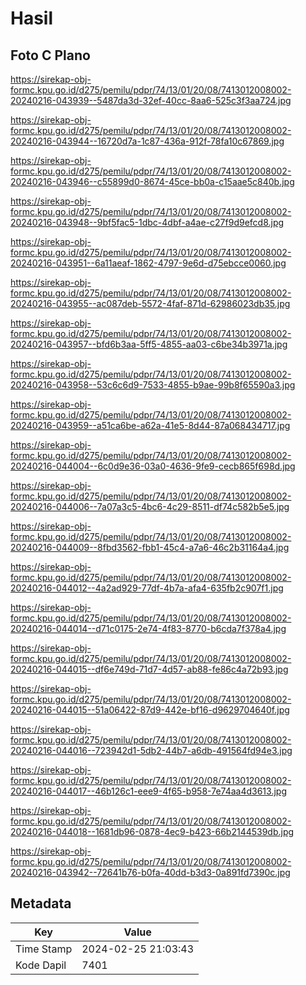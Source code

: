 # Hasil

## Foto C Plano

https://sirekap-obj-formc.kpu.go.id/d275/pemilu/pdpr/74/13/01/20/08/7413012008002-20240216-043939--5487da3d-32ef-40cc-8aa6-525c3f3aa724.jpg

https://sirekap-obj-formc.kpu.go.id/d275/pemilu/pdpr/74/13/01/20/08/7413012008002-20240216-043944--16720d7a-1c87-436a-912f-78fa10c67869.jpg

https://sirekap-obj-formc.kpu.go.id/d275/pemilu/pdpr/74/13/01/20/08/7413012008002-20240216-043946--c55899d0-8674-45ce-bb0a-c15aae5c840b.jpg

https://sirekap-obj-formc.kpu.go.id/d275/pemilu/pdpr/74/13/01/20/08/7413012008002-20240216-043948--9bf5fac5-1dbc-4dbf-a4ae-c27f9d9efcd8.jpg

https://sirekap-obj-formc.kpu.go.id/d275/pemilu/pdpr/74/13/01/20/08/7413012008002-20240216-043951--6a11aeaf-1862-4797-9e6d-d75ebcce0060.jpg

https://sirekap-obj-formc.kpu.go.id/d275/pemilu/pdpr/74/13/01/20/08/7413012008002-20240216-043955--ac087deb-5572-4faf-871d-62986023db35.jpg

https://sirekap-obj-formc.kpu.go.id/d275/pemilu/pdpr/74/13/01/20/08/7413012008002-20240216-043957--bfd6b3aa-5ff5-4855-aa03-c6be34b3971a.jpg

https://sirekap-obj-formc.kpu.go.id/d275/pemilu/pdpr/74/13/01/20/08/7413012008002-20240216-043958--53c6c6d9-7533-4855-b9ae-99b8f65590a3.jpg

https://sirekap-obj-formc.kpu.go.id/d275/pemilu/pdpr/74/13/01/20/08/7413012008002-20240216-043959--a51ca6be-a62a-41e5-8d44-87a068434717.jpg

https://sirekap-obj-formc.kpu.go.id/d275/pemilu/pdpr/74/13/01/20/08/7413012008002-20240216-044004--6c0d9e36-03a0-4636-9fe9-cecb865f698d.jpg

https://sirekap-obj-formc.kpu.go.id/d275/pemilu/pdpr/74/13/01/20/08/7413012008002-20240216-044006--7a07a3c5-4bc6-4c29-8511-df74c582b5e5.jpg

https://sirekap-obj-formc.kpu.go.id/d275/pemilu/pdpr/74/13/01/20/08/7413012008002-20240216-044009--8fbd3562-fbb1-45c4-a7a6-46c2b31164a4.jpg

https://sirekap-obj-formc.kpu.go.id/d275/pemilu/pdpr/74/13/01/20/08/7413012008002-20240216-044012--4a2ad929-77df-4b7a-afa4-635fb2c907f1.jpg

https://sirekap-obj-formc.kpu.go.id/d275/pemilu/pdpr/74/13/01/20/08/7413012008002-20240216-044014--d71c0175-2e74-4f83-8770-b6cda7f378a4.jpg

https://sirekap-obj-formc.kpu.go.id/d275/pemilu/pdpr/74/13/01/20/08/7413012008002-20240216-044015--df6e749d-71d7-4d57-ab88-fe86c4a72b93.jpg

https://sirekap-obj-formc.kpu.go.id/d275/pemilu/pdpr/74/13/01/20/08/7413012008002-20240216-044015--51a06422-87d9-442e-bf16-d9629704640f.jpg

https://sirekap-obj-formc.kpu.go.id/d275/pemilu/pdpr/74/13/01/20/08/7413012008002-20240216-044016--723942d1-5db2-44b7-a6db-491564fd94e3.jpg

https://sirekap-obj-formc.kpu.go.id/d275/pemilu/pdpr/74/13/01/20/08/7413012008002-20240216-044017--46b126c1-eee9-4f65-b958-7e74aa4d3613.jpg

https://sirekap-obj-formc.kpu.go.id/d275/pemilu/pdpr/74/13/01/20/08/7413012008002-20240216-044018--1681db96-0878-4ec9-b423-66b2144539db.jpg

https://sirekap-obj-formc.kpu.go.id/d275/pemilu/pdpr/74/13/01/20/08/7413012008002-20240216-043942--72641b76-b0fa-40dd-b3d3-0a891fd7390c.jpg


## Metadata

| Key        | Value               |
| ---------- | ------------------- |
| Time Stamp | 2024-02-25 21:03:43 |
| Kode Dapil | 7401                |



